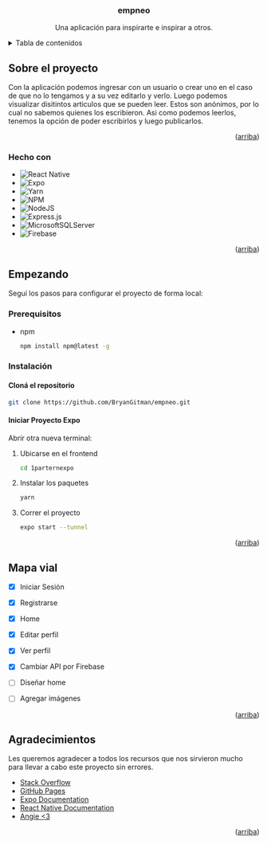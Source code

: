 <a name="readme-top"></a>

  <h3 align="center">empneo</h3>

  <p align="center">
    Una aplicación para inspirarte e inspirar a otros.
  </p>
</div>

<!-- TABLE OF CONTENTS -->
<details>
  <summary>Tabla de contenidos</summary>
  <ol>
    <li>
      <a href="#sobre-el-proyecto">Sobre el proyecto</a>
      <ul>
        <li><a href="#hecho-con">Hecho con</a></li>
      </ul>
    </li>
    <li>
      <a href="#empezando">Empezando</a>
      <ul>
        <li><a href="#prerequisitos">Prerequisitos</a></li>
        <li><a href="#instalación">Instalación</a></li>
      </ul>
    </li>
    <li><a href="#uso">Uso</a></li>
    <li><a href="#mapa-vial">Mapa vial</a></li>
    <li><a href="#agradecimientos">Agradecimientos</a></li>
  </ol>
</details>



<!-- ABOUT THE PROJECT -->
## Sobre el proyecto

Con la aplicación podemos ingresar con un usuario o crear uno en el caso de que no lo tengamos y a su vez editarlo y verlo. Luego podemos visualizar disitintos articulos que se pueden leer. Estos son anónimos, por lo cual no sabemos quienes los escribieron. Asi como podemos leerlos, tenemos la opción de poder escribirlos y luego publicarlos. 


<p align="right">(<a href="#readme-top">arriba</a>)</p>


### Hecho con

* ![React Native](https://img.shields.io/badge/react_native-%2320232a.svg?style=for-the-badge&logo=react&logoColor=%2361DAFB)
* ![Expo](https://img.shields.io/badge/expo-1C1E24?style=for-the-badge&logo=expo&logoColor=#D04A37)
* ![Yarn](https://img.shields.io/badge/yarn-%232C8EBB.svg?style=for-the-badge&logo=yarn&logoColor=white)
* ![NPM](https://img.shields.io/badge/NPM-%23CB3837.svg?style=for-the-badge&logo=npm&logoColor=white)
* ![NodeJS](https://img.shields.io/badge/node.js-6DA55F?style=for-the-badge&logo=node.js&logoColor=white)
* ![Express.js](https://img.shields.io/badge/express.js-%23404d59.svg?style=for-the-badge&logo=express&logoColor=%2361DAFB)
* ![MicrosoftSQLServer](https://img.shields.io/badge/Microsoft%20SQL%20Server-CC2927?style=for-the-badge&logo=microsoft%20sql%20server&logoColor=white)
* ![Firebase](https://img.shields.io/badge/firebase-%23039BE5.svg?style=for-the-badge&logo=firebase)

<p align="right">(<a href="#readme-top">arriba</a>)</p>



<!-- GETTING STARTED -->
## Empezando

Seguí los pasos para configurar el proyecto de forma local:

### Prerequisitos

* npm
  ```sh
  npm install npm@latest -g
  ```


### Instalación

#### Cloná el repositorio
   ```sh
   git clone https://github.com/BryanGitman/empneo.git
   ```



#### Iniciar Proyecto Expo
Abrir otra nueva terminal:

1. Ubicarse en el frontend
   ```sh
   cd 1parternexpo
   ```
2. Instalar los paquetes
   ```sh
   yarn
   ```
3. Correr el proyecto
   ```sh
   expo start --tunnel
   ```

<p align="right">(<a href="#readme-top">arriba</a>)</p>



<!-- USAGE EXAMPLES -->


<!-- ROADMAP -->
## Mapa vial

- [x] Iniciar Sesión
- [x] Registrarse
- [x] Home
- [x] Editar perfil
- [x] Ver perfil
- [x] Cambiar API por Firebase 
- [ ] Diseñar home
- [ ] Agregar imágenes
 

<p align="right">(<a href="#readme-top">arriba</a>)</p>



<!-- ACKNOWLEDGMENTS -->
## Agradecimientos

Les queremos agradecer a todos los recursos que nos sirvieron mucho para llevar a cabo este proyecto sin errores.

* [Stack Overflow](https://es.stackoverflow.com/)
* [GitHub Pages](https://pages.github.com)
* [Expo Documentation](https://docs.expo.dev/)
* [React Native Documentation](https://reactnative.dev/)
* [Angie <3](https://github.com/sparksqueen)

  
<p align="right">(<a href="#readme-top">arriba</a>)</p>



<!-- MARKDOWN LINKS & IMAGES -->
<!-- https://www.markdownguide.org/basic-syntax/#reference-style-links -->
[contributors-shield]: https://img.shields.io/github/contributors/othneildrew/Best-README-Template.svg?style=for-the-badge
[contributors-url]: https://github.com/othneildrew/Best-README-Template/graphs/contributors
[forks-shield]: https://img.shields.io/github/forks/othneildrew/Best-README-Template.svg?style=for-the-badge
[forks-url]: https://github.com/othneildrew/Best-README-Template/network/members
[stars-shield]: https://img.shields.io/github/stars/othneildrew/Best-README-Template.svg?style=for-the-badge
[stars-url]: https://github.com/othneildrew/Best-README-Template/stargazers
[issues-shield]: https://img.shields.io/github/issues/othneildrew/Best-README-Template.svg?style=for-the-badge
[issues-url]: https://github.com/othneildrew/Best-README-Template/issues
[license-shield]: https://img.shields.io/github/license/othneildrew/Best-README-Template.svg?style=for-the-badge
[license-url]: https://github.com/othneildrew/Best-README-Template/blob/master/LICENSE.txt
[linkedin-shield]: https://img.shields.io/badge/-LinkedIn-black.svg?style=for-the-badge&logo=linkedin&colorB=555
[linkedin-url]: https://linkedin.com/in/othneildrew
[product-screenshot]: images/screenshot.png
[Next.js]: https://img.shields.io/badge/next.js-000000?style=for-the-badge&logo=nextdotjs&logoColor=white
[Next-url]: https://nextjs.org/
[React.js]: https://img.shields.io/badge/React-20232A?style=for-the-badge&logo=react&logoColor=61DAFB
[React-url]: https://reactjs.org/
[Vue.js]: https://img.shields.io/badge/Vue.js-35495E?style=for-the-badge&logo=vuedotjs&logoColor=4FC08D
[Vue-url]: https://vuejs.org/
[Angular.io]: https://img.shields.io/badge/Angular-DD0031?style=for-the-badge&logo=angular&logoColor=white
[Angular-url]: https://angular.io/
[Svelte.dev]: https://img.shields.io/badge/Svelte-4A4A55?style=for-the-badge&logo=svelte&logoColor=FF3E00
[Svelte-url]: https://svelte.dev/
[Laravel.com]: https://img.shields.io/badge/Laravel-FF2D20?style=for-the-badge&logo=laravel&logoColor=white
[Laravel-url]: https://laravel.com
[Bootstrap.com]: https://img.shields.io/badge/Bootstrap-563D7C?style=for-the-badge&logo=bootstrap&logoColor=white
[Bootstrap-url]: https://getbootstrap.com
[JQuery.com]: https://img.shields.io/badge/jQuery-0769AD?style=for-the-badge&logo=jquery&logoColor=white
[JQuery-url]: https://jquery.com 
